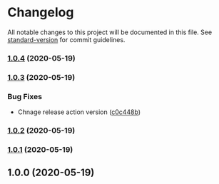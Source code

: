 # Changelog

All notable changes to this project will be documented in this file. See [standard-version](https://github.com/conventional-changelog/standard-version) for commit guidelines.

### [1.0.4](https://github.com/tkottke90/login-helper-aws-cognito/compare/v1.0.3...v1.0.4) (2020-05-19)

### [1.0.3](https://github.com/tkottke90/login-helper-aws-cognito/compare/v1.0.2...v1.0.3) (2020-05-19)


### Bug Fixes

* Chnage release action version ([c0c448b](https://github.com/tkottke90/login-helper-aws-cognito/commit/c0c448baaa4ea7c9b6249631ed20d1db79173afc))

### [1.0.2](https://github.com/tkottke90/login-helper-aws-cognito/compare/v1.0.1...v1.0.2) (2020-05-19)

### [1.0.1](https://github.com/tkottke90/login-helper-aws-cognito/compare/v1.0.0...v1.0.1) (2020-05-19)

## 1.0.0 (2020-05-19)
